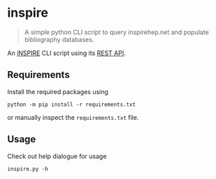 # inspire
> A simple python CLI script to query inspirehep.net and populate bibliography databases.

An [iNSPIRE](https://inspirehep.net) CLI script using its [REST API](https://github.com/inspirehep/rest-api-doc).

## Requirements
Install the required packages using
```
python -m pip install -r requirements.txt
```
or manually inspect the `requirements.txt` file.


## Usage
Check out help dialogue for usage
```
inspire.py -h 
```
